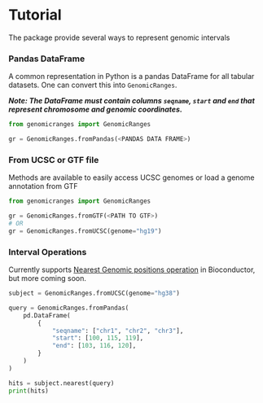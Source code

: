 # Tutorial

The package provide several ways to represent genomic intervals

### Pandas DataFrame

A common representation in Python is a pandas DataFrame for all tabular datasets. One can convert this into `GenomicRanges`.

***Note: The DataFrame must contain columns `seqname`, `start` and `end` that represent chromosome and genomic coordinates.***

```python
from genomicranges import GenomicRanges

gr = GenomicRanges.fromPandas(<PANDAS DATA FRAME>)
```

### From UCSC or GTF file

Methods are available to easily access UCSC genomes or load a genome annotation from GTF

```python
from genomicranges import GenomicRanges

gr = GenomicRanges.fromGTF(<PATH TO GTF>)
# OR 
gr = GenomicRanges.fromUCSC(genome="hg19")
```

### Interval Operations

Currently supports [Nearest Genomic positions operation](https://bioconductor.org/packages/release/bioc/vignettes/GenomicRanges/inst/doc/GenomicRangesIntroduction.html#finding-the-nearest-genomic-position-in-granges-objects) in Bioconductor, but more coming soon.

```python
subject = GenomicRanges.fromUCSC(genome="hg38")

query = GenomicRanges.fromPandas(
    pd.DataFrame(
        {
            "seqname": ["chr1", "chr2", "chr3"],
            "start": [100, 115, 119],
            "end": [103, 116, 120],
        }
    )
)

hits = subject.nearest(query)
print(hits)
```